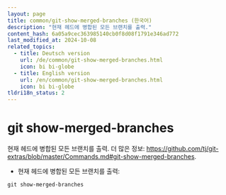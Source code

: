 ```yaml
---
layout: page
title: common/git-show-merged-branches (한국어)
description: "현재 헤드에 병합된 모든 브랜치를 출력."
content_hash: 6a05a9cec363985140cb0f8d08f1791e346ad772
last_modified_at: 2024-10-08
related_topics:
  - title: Deutsch version
    url: /de/common/git-show-merged-branches.html
    icon: bi bi-globe
  - title: English version
    url: /en/common/git-show-merged-branches.html
    icon: bi bi-globe
tldri18n_status: 2
---
```

# git show-merged-branches

현재 헤드에 병합된 모든 브랜치를 출력.
더 많은 정보: <https://github.com/tj/git-extras/blob/master/Commands.md#git-show-merged-branches>.

- 현재 헤드에 병합된 모든 브랜치를 출력:

`git show-merged-branches`
